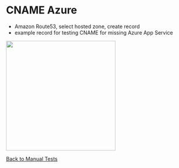 # CNAME Azure
* Amazon Route53, select hosted zone, create record
* example record for testing CNAME for missing Azure App Service

<img src="images/cname-azure.png" width="300">

[Back to Manual Tests](../manual-tests.md)